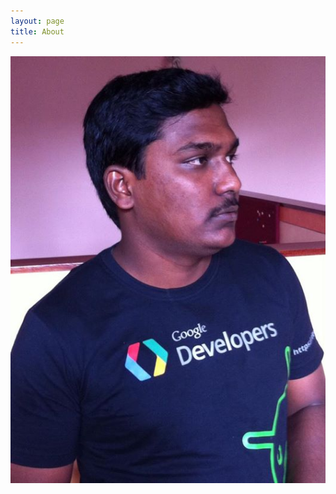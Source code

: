 ```yaml
---
layout: page
title: About
---
```


<!--<script type="text/javascript" src="http://code.jquery.com/jquery-2.1.0.min.js"></script>-->
<!--<script type="text/javascript" src="http://www.parsecdn.com/js/parse-1.2.18.min.js"></script>-->
<!--<script type="text/javascript" src="script.js"></script>-->
![Alt text](/about/kartik_profile_pic.jpg)
<!--<link rel="shortcut icon" href="/about/kartik_profile_pic.jpg">
<title>Karthikraj Duraisamy</title>

<body bgcolor = "#75a897">
<div class="profile_kartik"></div>

<div class="hero-unit">
  <center><h1 class="name_kartik">Karthikraj Duraisamy</h1></center>
  <div class="social_kartik">
    <a href="mailto:raj.karthik777@gmail.com"><img src="/about/email_icon.png"></a>
    <a id="facebookButton" target="_blank" href="https://www.facebook.com/info.karthikraj"><img src="/about/facebook_icon.png"></a>
    <a target="_blank" href="https://www.linkedin.com/profile/view?id=121374857"><img src="/about/linkedin_icon.png"></a>
    <a target="_blank" href="https://twitter.com/twit2karthikraj"><img src="/about/twitter_icon.png"></a>
  </div>



<center><p class="social_kartik_p"> First do it, then do it right, then do it better. This is what i keep following while coding or learning. 
</br>
</br>Nothing is innovated in the world as we had found everything available.
</br>
</br>
While learning new things it is important to have a deep study, but much important is to get out there and *do*.
</br>
</br>
</p></center>

</div>

<style type="text/css">
.profile_kartik {
  top: 50px;
  width: 200px;
  height: 200px;
  position: absolute;
  left: 50%;
  margin-left: -130px;
  background-image: url('kartik_profile_pic.jpg');
  background-size: cover;
  display: block;
  border-radius: 100px;
  -webkit-border-radius: 100px;
  -moz-border-radius: 100px;
  border-radius: 99em;
  border: 5px solid #eee;
  box-shadow: 0 3px 2px rgba(0, 0, 0, 0.3);
}

.name_kartik{
  font-family: "Roboto",Roboto;
margin-top: 270px;
margin-left: -5%;
font-size: 40px;
color: white;
}

.p_kartik{
  font-family: "Roboto",Roboto;
margin-top: 10px;
margin-left: -5%;
font-size: 25px;
color: white;
}

.social_kartik{
  font-family: "Roboto",Roboto;
margin-top: 10px;
margin-left: 40%;
font-size: 25px;
color: white;
}

.social_kartik_p{
  font-family: "Roboto",Roboto;
margin-top: 10px;
margin-left: 5%;
font-size: 25px;
color: white;
}

</style>

</body>
-->
